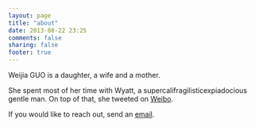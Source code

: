 ```yaml
---
layout: page
title: "about"
date: 2013-08-22 23:25
comments: false
sharing: false
footer: true
---
```

Weijia GUO is a daughter, a wife and a mother. 

She spent most of her time with Wyatt, a supercalifragilisticexpiadocious gentle man. On top of that, she tweeted on [Weibo][WeiboURL].

If you would like to reach out, send an [email][emailURL].

[WeiboURL]: http://www.weibo.com/peepeeguo
[instagramURL]: http://instagram.com/ydxf
[emailURL]: mailto:me@guoweijia.com
